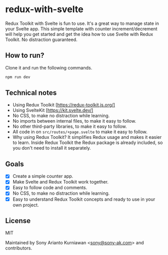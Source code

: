 # redux-with-svelte

Redux Toolkit with Svelte is fun to use. It's a great way to manage state in your Svelte app. This simple template with counter increment/decrement will help you get started and get the idea how to use Svelte with Redux Toolkit. No distraction guaranteed.

## How to run?

Clone it and run the following commands.

```bash
npm run dev
```

## Technical notes

- Using Redux Toolkit [https://redux-toolkit.js.org/]
- Using SvelteKit [https://kit.svelte.dev/]
- No CSS, to make no distraction while learning.
- No imports between internal files, to make it easy to follow.
- No other third-party libraries, to make it easy to follow.
- All code in on `src/routes/+page.svelte` to make it easy to follow.
- Why using Redux Toolkit? It simplifies Redux usage and makes it easier to learn. Inside Redux Toolkit the Redux package is already included, so you don't need to install it separately.

## Goals

- [x] Create a simple counter app.
- [x] Make Svelte and Redux Toolkit work together.
- [x] Easy to follow code and comments.
- [x] No CSS, to make no distraction while learning.
- [x] Easy to understand Redux Toolkit concepts and ready to use in your own project.

## License

MIT

Maintained by Sony Arianto Kurniawan <<sony@sony-ak.com>> and contributors.